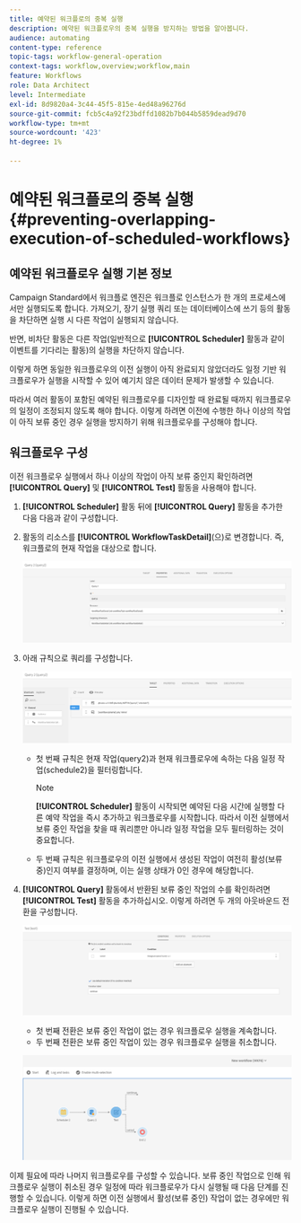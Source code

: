 ```yaml
---
title: 예약된 워크플로의 중복 실행
description: 예약된 워크플로우의 중복 실행을 방지하는 방법을 알아봅니다.
audience: automating
content-type: reference
topic-tags: workflow-general-operation
context-tags: workflow,overview;workflow,main
feature: Workflows
role: Data Architect
level: Intermediate
exl-id: 8d9820a4-3c44-45f5-815e-4ed48a96276d
source-git-commit: fcb5c4a92f23bdffd1082b7b044b5859dead9d70
workflow-type: tm+mt
source-wordcount: '423'
ht-degree: 1%

---
```


# 예약된 워크플로의 중복 실행{#preventing-overlapping-execution-of-scheduled-workflows}

## 예약된 워크플로우 실행 기본 정보

Campaign Standard에서 워크플로 엔진은 워크플로 인스턴스가 한 개의 프로세스에서만 실행되도록 합니다. 가져오기, 장기 실행 쿼리 또는 데이터베이스에 쓰기 등의 활동을 차단하면 실행 시 다른 작업이 실행되지 않습니다.

반면, 비차단 활동은 다른 작업(일반적으로 **[!UICONTROL Scheduler]** 활동과 같이 이벤트를 기다리는 활동)의 실행을 차단하지 않습니다.

이렇게 하면 동일한 워크플로우의 이전 실행이 아직 완료되지 않았더라도 일정 기반 워크플로우가 실행을 시작할 수 있어 예기치 않은 데이터 문제가 발생할 수 있습니다.

따라서 여러 활동이 포함된 예약된 워크플로우를 디자인할 때 완료될 때까지 워크플로우의 일정이 조정되지 않도록 해야 합니다. 이렇게 하려면 이전에 수행한 하나 이상의 작업이 아직 보류 중인 경우 실행을 방지하기 위해 워크플로우를 구성해야 합니다.

## 워크플로우 구성

이전 워크플로우 실행에서 하나 이상의 작업이 아직 보류 중인지 확인하려면 **[!UICONTROL Query]** 및 **[!UICONTROL Test]** 활동을 사용해야 합니다.

1. **[!UICONTROL Scheduler]** 활동 뒤에 **[!UICONTROL Query]** 활동을 추가한 다음 다음과 같이 구성합니다.

1. 활동의 리소스를 **[!UICONTROL WorkflowTaskDetail]**(으)로 변경합니다. 즉, 워크플로의 현재 작업을 대상으로 합니다.

   ![](assets/scheduled-wkf-resource.png)

1. 아래 규칙으로 쿼리를 구성합니다.

   ![](assets/scheduled-wkf-query.png)

   * 첫 번째 규칙은 현재 작업(query2)과 현재 워크플로우에 속하는 다음 일정 작업(schedule2)을 필터링합니다.

     >[!NOTE]
     >
     >**[!UICONTROL Scheduler]** 활동이 시작되면 예약된 다음 시간에 실행할 다른 예약 작업을 즉시 추가하고 워크플로우를 시작합니다. 따라서 이전 실행에서 보류 중인 작업을 찾을 때 쿼리뿐만 아니라 일정 작업을 모두 필터링하는 것이 중요합니다.

   * 두 번째 규칙은 워크플로우의 이전 실행에서 생성된 작업이 여전히 활성(보류 중)인지 여부를 결정하며, 이는 실행 상태가 0인 경우에 해당합니다.

1. **[!UICONTROL Query]** 활동에서 반환된 보류 중인 작업의 수를 확인하려면 **[!UICONTROL Test]** 활동을 추가하십시오. 이렇게 하려면 두 개의 아웃바운드 전환을 구성합니다.

   ![](assets/scheduled-wkf-test.png)

   * 첫 번째 전환은 보류 중인 작업이 없는 경우 워크플로우 실행을 계속합니다.
   * 두 번째 전환은 보류 중인 작업이 있는 경우 워크플로우 실행을 취소합니다.

   ![](assets/scheduled-wkf-workflow.png)

이제 필요에 따라 나머지 워크플로우를 구성할 수 있습니다. 보류 중인 작업으로 인해 워크플로우 실행이 취소된 경우 일정에 따라 워크플로우가 다시 실행될 때 다음 단계를 진행할 수 있습니다. 이렇게 하면 이전 실행에서 활성(보류 중인) 작업이 없는 경우에만 워크플로우 실행이 진행될 수 있습니다.
